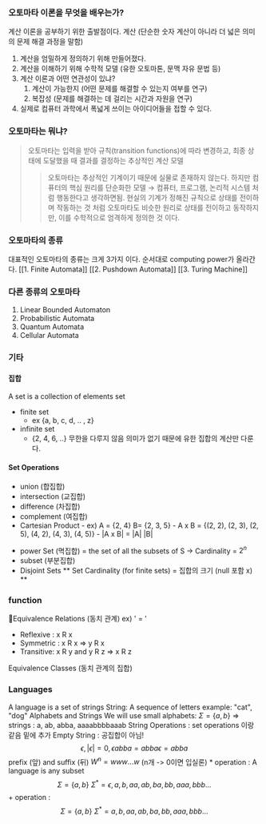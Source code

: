 ### 오토마타 이론을 무엇을 배우는가?
계산 이론을 공부하기 위한 출발점이다.
계산 (단순한 숫자 계산이 아니라 더 넓은 의미의 문제 해결 과정을 말함)
1. 계산을 엄밀하게 정의하기 위해 만들어졌다.
2. 계산을 이해하기 위해 수학적 모델 (유한 오토마톤, 문맥 자유 문법 등) 
3. 계산 이론과 어떤 연관성이 있냐?
	1. 계산이 가능한지 (어떤 문제를 해결할 수 있는지 여부를 연구)
	2. 복잡성 (문제를 해결하는 데 걸리는 시간과 자원을 연구)
4. 실제로 컴퓨터 과학에서 폭넓게 쓰이는 아이디어들을 접할 수 있다. 

### 오토마타는 뭐냐?
>오토마타는 입력을 받아 규칙(transition functions)에 따라 변경하고, 
>최종 상태에 도달했을 때 결과를 결정하는 추상적인 계산 모델
>
> >오토마타는 추상적인 기계이기 때문에 실물로 존재하지 않는다.
> >하지만 컴퓨터의 핵심 원리를 단순화한 모델 
> >$\rightarrow$ 컴퓨터, 프로그램, 논리적 시스템 처럼 행동한다고 생각하면됨.
> >현실의 기계가 정해진 규칙으로 상태를 전이하며 작동하는 것 처럼 오토마타도 비슷한 원리로 상태를 전이하고 동작하지만, 이를 수학적으로 엄격하게 정의한 것 이다.

### 오토마타의 종류
대표적인 오토마타의 종류는 크게 3가지 이다. 
순서대로 computing power가 올라간다.
[[1. Finite Automata]]
[[2. Pushdown Automata]]
[[3. Turing Machine]]

### 다른 종류의 오토마타
1. Linear Bounded Automaton
2. Probabilistic Automata
3. Quantum Automata
4. Cellular Automata

### 기타
#### 집합
A set is a collection of elements
set
- finite set
	- ex {a, b, c, d, .. , z}
- infinite set
	- {2, 4, 6, ..}
무한을 다루지 않음 의미가 없기 때문에 유한 집합의 계산만 다룬다.
#### Set Operations
- union (합집합)
- intersection (교집합)
- difference (차집합)
- complement (여집합)
- Cartesian Product
			- ex) A = {2, 4} B= {2, 3, 5}
			- A x B = {(2, 2), (2, 3), (2, 5), (4, 2), (4, 3), (4, 5)}
			- |A x B| = |A| |B|
* power Set (멱집합) = the set of all the subsets of S -> Cardinality =  $2^n$
* subset (부분집합)
* Disjoint Sets
** Set Cardinality (for finite sets) = 집합의 크기 (null 포함 x) **

### function
Equivalence Relations (동치 관계) ex) ' = '
* Reflexive : x R x
* Symmetric : x R x => y R x
* Transitive: x R y and y R z => x R z

Equivalence Classes (동치 관계의 집합)

### Languages
A language is a set of strings
String: A sequence of letters
		example: "cat", "dog"
Alphabets and Strings
We will use small alphabets: $\Sigma = \{a, b\}$ => strings : a, ab, abba, aaaabbbbaaab
String Operations : set operations 이랑 같음 밑에 추가
Empty String :  공집합이 아님!$$\epsilon, |\epsilon|=0, \epsilon abba = abba\epsilon = abba$$
prefix (앞) and suffix (뒤)
$W^n=www...w$ (n개 -> 0이면 입실론)
\* operation : A language is any subset $$\Sigma = \{a,b\}\ \Sigma^{*} = {\epsilon, a, b, aa, ab, ba,bb, aaa, bbb ...}$$
 \+ operation : $$\Sigma = \{a,b\}\ \Sigma^{*} = {a, b, aa, ab, ba,bb, aaa, bbb ...}$$